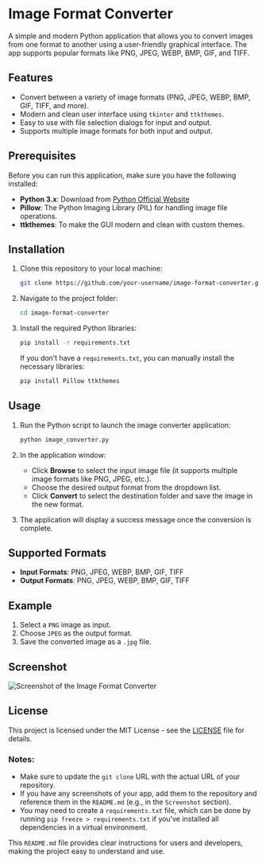 
# Image Format Converter

A simple and modern Python application that allows you to convert images from one format to another using a user-friendly graphical interface. The app supports popular formats like PNG, JPEG, WEBP, BMP, GIF, and TIFF.

## Features

- Convert between a variety of image formats (PNG, JPEG, WEBP, BMP, GIF, TIFF, and more).
- Modern and clean user interface using `tkinter` and `ttkthemes`.
- Easy to use with file selection dialogs for input and output.
- Supports multiple image formats for both input and output.

## Prerequisites

Before you can run this application, make sure you have the following installed:

- **Python 3.x**: Download from [Python Official Website](https://www.python.org/downloads/)
- **Pillow**: The Python Imaging Library (PIL) for handling image file operations.
- **ttkthemes**: To make the GUI modern and clean with custom themes.

## Installation

1. Clone this repository to your local machine:

   ```bash
   git clone https://github.com/your-username/image-format-converter.git
   ```

2. Navigate to the project folder:

   ```bash
   cd image-format-converter
   ```

3. Install the required Python libraries:

   ```bash
   pip install -r requirements.txt
   ```

   If you don’t have a `requirements.txt`, you can manually install the necessary libraries:

   ```bash
   pip install Pillow ttkthemes
   ```

## Usage

1. Run the Python script to launch the image converter application:

   ```bash
   python image_converter.py
   ```

2. In the application window:
   - Click **Browse** to select the input image file (it supports multiple image formats like PNG, JPEG, etc.).
   - Choose the desired output format from the dropdown list.
   - Click **Convert** to select the destination folder and save the image in the new format.

3. The application will display a success message once the conversion is complete.

## Supported Formats

- **Input Formats**: PNG, JPEG, WEBP, BMP, GIF, TIFF
- **Output Formats**: PNG, JPEG, WEBP, BMP, GIF, TIFF

## Example

1. Select a `PNG` image as input.
2. Choose `JPEG` as the output format.
3. Save the converted image as a `.jpg` file.

## Screenshot

![Screenshot of the Image Format Converter](./screenshot.png)

## License

This project is licensed under the MIT License - see the [LICENSE](LICENSE) file for details.

### Notes:
- Make sure to update the `git clone` URL with the actual URL of your repository.
- If you have any screenshots of your app, add them to the repository and reference them in the `README.md` (e.g., in the `Screenshot` section).
- You may need to create a `requirements.txt` file, which can be done by running `pip freeze > requirements.txt` if you’ve installed all dependencies in a virtual environment.

This `README.md` file provides clear instructions for users and developers, making the project easy to understand and use.
